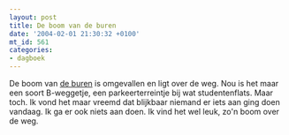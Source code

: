 ```yaml
---
layout: post
title: De boom van de buren
date: '2004-02-01 21:30:32 +0100'
mt_id: 561
categories:
- dagboek
---
```

De boom van <a href="http://www.ibbu.nl/pics/plattegrond.gif">de buren</a> is omgevallen en ligt over de weg. Nou is het maar een soort B-weggetje, een parkeerterreintje bij wat studentenflats. Maar toch. Ik vond het maar vreemd dat blijkbaar niemand er iets aan ging doen vandaag. Ik ga er ook niets aan doen. Ik vind het wel leuk, zo'n boom over de weg.
